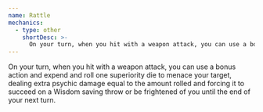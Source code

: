 ```yaml
---
name: Rattle
mechanics:
  - type: other
    shortDesc: >-
      On your turn, when you hit with a weapon attack, you can use a bonus action and expend and roll one superiority die to menace your target, dealing extra psychic damage equal to the amount rolled and forcing it to succeed on a Wisdom saving throw or be frightened of you until the end of your next turn. 
---
```

On your turn, when you hit with a weapon attack, you can use a bonus action and expend and roll one superiority die to menace your target, dealing extra psychic damage equal to the amount rolled and forcing it to succeed on a Wisdom saving throw or be frightened of you until the end of your next turn. 
